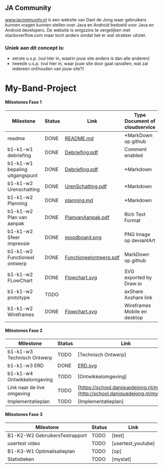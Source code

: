 ## JA Community
www.jacommunity.nl is een website van Daní de Jong waar gebruikers kunnen vragen kunnen stellen over Java en Android bedoeld voor Java en Android developers.
De website is enigszins te vergelijken met stackoverflow.com maar toch anders omdat het er wat strakker uitziet.

### Uniek aan dit concept is: 
 * eerste u.s.p. (vul hier in, waarin jouw site anders is dan alle anderen)
 * tweede u.s.p. (vul hier in, waar jouw site door gaat opvallen, wat zal iedereen onthouden van jouw site?)


# My-Band-Project

#### Milestones Fase 1
| Milestone                     |	Status |                      Link                    | Type Document of cloudservice               |
| ------------------------------| ------ | -------------------------------------------- | --------------------------------------------|
| readme	                      | DONE   |         [README.md](./README.md)                      |  *MarkDown op github               |
| b1-k1-w1 debriefing	          | DONE   |   [Debriefing.pdf](./docs/Debriefing.pdf)             |  Comment enabled                   |
| b1-k1-w1 bepaling uitgangspunt|	DONE   |   [Debriefing.pdf](./docs/Debriefing.pdf)             |  *Markdown                         |
| b1-k1-w2 Urenschatting	      | DONE	 |[UrenSchatting.pdf](./docs/UrenSchatting.pdf)          |  *Markdown                         |
| b1-k1-w2 Planning	            | DONE	 |     [planning.md](./docs/planning.md)              |  *Markdown                         |
| b1-k1-w2 Plan van aanpak	    | DONE   |  [PlanvanAanpak.pdf](./docs/PlanvanAanpak.pdf)     |	Rich Text Format                  |
| b1-k1-w2 Sfeer impressie	    | DONE   |  [moodboard.png](./docs/moodboard.png)                |	PNG Image op deviantArt           |
| b1-k1-w2 Functioneel ontwerp	| DONE   |[Functioneelontwerp.pdf](./docs/Functioneelontwerp.pdf)|	MarkDown op github                |
| b1-k1-w2 FLowChart	          | DONE   |  [Flowchart.svg](./docs/Flowchart.svg)                |	SVG exported by Draw.io           |
| b1-k1-w2 prototype	          | TODO   |                                                       |	axShare	Axshare link              |
| b1-k1-w2 Wireframes	          | DONE   |  [Flowchart.svg](./docs/wireframes)            |	Wireframes Mobile en desktop          |

#### Milestones Fase 2
| Milestone  | Status | Link |
| ------ |  ------ | ------ |
| b1-k1-w3 Technisch Ontwerp |  TODO |  [Technisch Ontwerp] |
| b1-k1-w3 ERD               |  DONE |  [ERD.svg](./docs/ERD.svg)  |
| b1-k1-w4 Ontwikkelomgeving |  TODO |  [Ontwikkelomgeving]|
| Link naar de live omgeving |  TODO |	[https://school.daniquedejong.nl/myband](http://school.daniquedejong.nl/myband) |
| Implementatieplan          |  TODO |  [Implementatieplan] |

#### Milestones Fase 3
| Milestone  | Status | Link |
| ------ |  ------ | ------ |
| B1-K2-W2 GebruikersTestrapport | TODO |  [test] |
| usertest video                 | TODO |  [usertest_youtube] |
| B1-K3-W1 Optimalisatieplan     | TODO |  [op] |
| Statistieken                   | TODO |  [mystat]|
